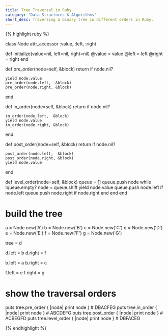```yaml
---
title: Tree Traversal in Ruby
category: 'Data Structures & Algorithms'
short_desc: Traversing a binary tree in different orders in Ruby.
---
```


{% highlight ruby %}

class Node
  attr_accessor :value, :left, :right

  def initialize(value=nil, left=nil, right=nil)
    @value = value
    @left  = left
    @right = right
  end

  def pre_order(node=self, &block)
    return if node.nil?

    yield node.value
    pre_order(node.left,  &block)
    pre_order(node.right, &block)
  end

  def in_order(node=self, &block)
    return if node.nil?

    in_order(node.left,  &block)
    yield node.value
    in_order(node.right, &block)
  end

  def post_order(node=self, &block)
    return if node.nil?

    post_order(node.left,  &block)
    post_order(node.right, &block)
    yield node.value
  end

  def level_order(node=self, &block)
    queue = []
    queue.push node
    while !queue.empty?
      node = queue.shift
      yield node.value
      queue.push node.left  if node.left
      queue.push node.right if node.right
    end
  end
end

# build the tree
a = Node.new('A')
b = Node.new('B')
c = Node.new('C')
d = Node.new('D')
e = Node.new('E')
f = Node.new('F')
g = Node.new('G')

tree = d

d.left  = b
d.right = f

b.left  = a
b.right = c

f.left  = e
f.right = g

# show the traversal orders
puts tree.pre_order   { |node| print node }  # DBACFEG
puts tree.in_order    { |node| print node }  # ABCDEFG
puts tree.post_order  { |node| print node }  # ACBEGFD
puts tree.level_order { |node| print node }  # DBFACEG

{% endhighlight %}